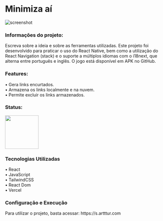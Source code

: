 <h1> Minimiza aí</h1> 

![screenshot](https://github.com/user-attachments/assets/b07dd54e-f73f-40e1-8648-6abe74ad95c1)

<h3>Informações do projeto: </h3>
Escreva sobre a ideia e sobre as ferramentas utilizadas.
Este projeto foi desenvolvido para praticar o uso do React Native, bem como a utilização do React Navigation (stack) e o suporte a múltiplos idiomas com o i18next, que alterna entre português e inglês. O jogo está disponível em APK no GitHub.

<h3>Features: </h3>
• Gera links encurtados. <br>
• Armazena os links localmente e na nuvem. <br>
• Permite excluir os links armazenados. <br>

<h3>Status: </h3> 
<img width="110px" src="https://i.imgur.com/yUlXqQK.png">

<h3> Tecnologias Utilizadas</h3> 
• React <br>
• JavaScript <br>
• TailwindCSS <br>
• React Dom <br>
• Vercel <br>

<h3> Configuração e Execução</h3>
Para utilizar o projeto, basta acessar: https://s.artttur.com
